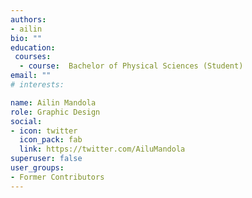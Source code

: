 ```yaml
---
authors:
- ailin
bio: ""
education:
 courses:
  - course:  Bachelor of Physical Sciences (Student)
email: ""
# interests:

name: Ailin Mandola
role: Graphic Design
social:
- icon: twitter
  icon_pack: fab
  link: https://twitter.com/AiluMandola
superuser: false
user_groups:
- Former Contributors
---
```



